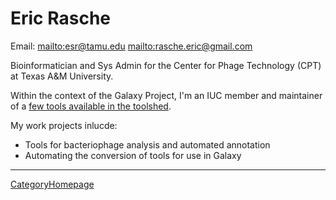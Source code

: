 # Eric Rasche

Email: [mailto:esr@tamu.edu](esr@tamu.edu) [mailto:rasche.eric@gmail.com](rasche.eric@gmail.com)

Bioinformatician and Sys Admin for the Center for Phage Technology (CPT) at Texas A&M University.

Within the context of the Galaxy Project, I'm an IUC member and maintainer of a [few tools available in the toolshed](https://github.com/galaxyproject/tools-iuc/pulls?q=is%3Apr+author%3Aerasche+is%3Aclosed).


My work projects inlucde:
* Tools for bacteriophage analysis and automated annotation
* Automating the conversion of tools for use in Galaxy

----
[CategoryHomepage](/src/CategoryHomepage/index.md)
